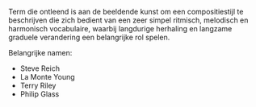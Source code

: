 Term die ontleend is aan de beeldende kunst om een compositiestijl te beschrijven die zich bedient van een zeer simpel ritmisch, melodisch en harmonisch vocabulaire, waarbij langdurige herhaling en langzame graduele verandering een belangrijke rol spelen.

Belangrijke namen:
- Steve Reich
- La Monte Young
- Terry Riley
- Philip Glass
